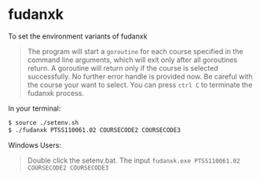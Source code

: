 # fudanxk
To set the environment variants of fudanxk
> The program will start a `goroutine` for each course specified in the command line arguments, which will exit only after all goroutines return. A goroutine will return only if the course is selected successfully. No further error handle is provided now. Be careful with the course your want to select. You can press `ctrl C`  to terminate the fudanxk process.

In your terminal:
```sh
$ source ./setenv.sh
$ ./fudanxk PTSS110061.02 COURSECODE2 COURSECODE3
```
Windows Users:
> Double click the setenv.bat. The input `fudanxk.exe PTSS110061.02 COURSECODE2 COURSECODE3`
